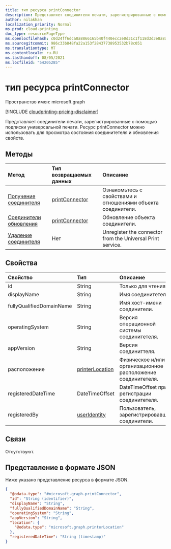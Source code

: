```yaml
---
title: тип ресурса printConnector
description: Представляет соединители печати, зарегистрированные с помощью подписки универсальной печати. Ресурс printConnector можно использовать для просмотра состояния соединитетеля и обновления свойств.
author: nilakhan
localization_priority: Normal
ms.prod: cloud-printing
doc_type: resourcePageType
ms.openlocfilehash: c0d24ff6dca0a8866165b40f440ecc2e0d31c1f118d3d3e8a8a41dda96f6038d
ms.sourcegitcommit: 986c33b848fa22a153f28437738953532b78c051
ms.translationtype: MT
ms.contentlocale: ru-RU
ms.lasthandoff: 08/05/2021
ms.locfileid: "54205285"
---
```

# <a name="printconnector-resource-type"></a>тип ресурса printConnector

Пространство имен: microsoft.graph

[!INCLUDE [cloudprinting-pricing-disclaimer](../../includes/cloudprinting-pricing-disclaimer.md)]

Представляет соединители печати, зарегистрированные с помощью подписки универсальной печати. Ресурс printConnector можно использовать для просмотра состояния соединитетеля и обновления свойств.

## <a name="methods"></a>Методы
|Метод|Тип возвращаемых данных|Описание|
|:---|:---|:---|
| [Получение соединителя](../api/printconnector-get.md) | [printConnector](printconnector.md) | Ознакомьтесь с свойствами и отношениями объекта соединители. |
| [Соединители обновления](../api/printconnector-update.md) | [printConnector](printconnector.md) | Обновление объекта соединители. |
| [Удаление соединителя](../api/printconnector-delete.md) | Нет | Unregister the connector from the Universal Print service. |

## <a name="properties"></a>Свойства
|Свойство|Тип|Описание|
|:---|:---|:---|
|id|String| Только для чтения.|
|displayName|String|Имя соединитетеля.|
|fullyQualifiedDomainName|String|Имя хост-имени соединители.|
|operatingSystem|String|Версия операционной системы соединитетеля.|
|appVersion|String|Версия соединиттеля.|
|расположение|[printerLocation](printerlocation.md)|Физическое и/или организационное расположение соединитетеля.|
|registeredDateTime|DateTimeOffset|DateTimeOffset при регистрации соединитетеля.|
|registeredBy|[userIdentity](useridentity.md)|Пользователь, зарегистрировавший соединители.|

## <a name="relationships"></a>Связи
Отсутствуют.

## <a name="json-representation"></a>Представление в формате JSON
Ниже указано представление ресурса в формате JSON.
<!-- {
  "blockType": "resource",
  "keyProperty": "id",
  "@odata.type": "microsoft.graph.printConnector",
  "openType": false
}
-->
``` json
{
  "@odata.type": "#microsoft.graph.printConnector",
  "id": "String (identifier)",
  "displayName": "String",
  "fullyQualifiedDomainName": "String",
  "operatingSystem": "String",
  "appVersion": "String",
  "location": {
    "@odata.type": "microsoft.graph.printerLocation"
  },
  "registeredDateTime": "String (timestamp)"
}
```